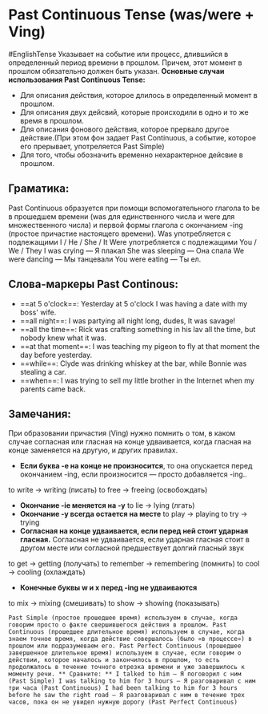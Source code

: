 # Past Continuous  Tense (was/were + Ving)
#EnglishTense 
Указывает на событие  или процесс, длившийся в определенный период времени в прошлом. Причем, этот момент в прошлом обязательно должен быть указан.
**Основные случаи использования Past Continuous Tense:**
- Для описания действия, которое длилось в определенный момент в прошлом.
- Для описания двух дейсвий, которые происходили в одно и то же время в прошлом.
- Для описания фонового действия, которое прервало другое действие.(При этом фон задает Past Continuous, а событие, которое его прерывает, употреляется Past Simple)
- Для того, чтобы обозначить временно нехарактерное дейсвие в прошлом.

## Граматика:
Past Continuous образуется при помощи вспомогательного глагола to be в прошедшем времени (was для единственного числа и were для множественного числа) и первой формы глагола с окончанием -ing (простое причастие настоящего времени). Was употребляется с подлежащими I / He / She / It Were употребляется с подлежащими You / We / They I was crying — Я плакал She was sleeping — Она спала We were dancing — Мы танцевали You were eating — Ты ел. 
## Слова-маркеры Past Continous:
- ==at 5 o'clock==: Yesterday at 5 o'clock I was having a date with my boss' wife.
- ==all night==: I was partying all night long, dudes, It was savage!
- ==all the time==: Rick was crafting something in his lav all the time, but nobody knew what it was.
- ==at that moment==: I was teaching my pigeon to fly at that moment the day before yesterday.
- ==while==: Clyde was drinking whiskey at the bar, while Bonnie was stealing a car.
- ==when==: I was trying to sell my little brother in the Internet when my parents came back.

## Замечания:
При образовании причастия (Ving) нужно помнить о том, в каком случае согласная или гласная на конце удваивается, когда гласная на конце заменяется на другую, и других правилах.

-   **Если буква -e на конце не произносится**, то она опускается перед окончанием -ing, если произносится — просто добавляется -ing..

to write → writing (писать) to free → freeing (освобождать)

-   **Окончание -ie меняется на -y** to lie → lying (лгать)
-   **Окончание -y всегда остается на месте** to play → playing to try → trying
-   **Согласная на конце удваивается, если перед ней стоит ударная гласная.** Согласная не удваивается, если ударная гласная стоит в другом месте или согласной предшествует долгий гласный звук

to get → getting (получать) to remember → remembering (помнить) to cool → cooling (охлаждать)

-   **Конечные буквы w и x перед -ing не удваиваются**

to mix → mixing (смешивать) to show → showing (показывать)

	Past Simple (простое прошедшее время) используем в случае, когда говорим просто о факте свершившегося действия в прошлом. Past Continuous (прошедшее длительное время) используем в случае, когда знаем точное время, когда действие совершалось (было «в процессе») в прошлом или подразумеваем его. Past Perfect Continuous (прошедшее завершенное длительное время) используем в случае, если говорим о действии, которое началось и закончилось в прошлом, то есть продолжалось в течение точного отрезка времени и уже завершилось к моменту речи. ** Сравните: ** I talked to him — Я поговорил с ним (Past Simple) I was talking to him for 3 hours — Я разговаривал с ним три часа (Past Continuous) I had been talking to him for 3 hours before he saw the right road — Я разговаривал с ним в течение трех часов, пока он не увидел нужную дорогу (Past Perfect Continuous)

